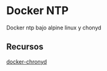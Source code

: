 # Docker NTP

Docker ntp bajo alpine linux y chonyd

## Recursos

[docker-chronyd](https://github.com/simonrupf/docker-chronyd)
